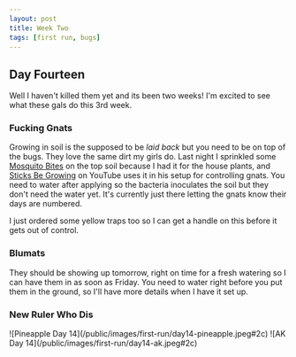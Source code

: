 ```yaml
---
layout: post
title: Week Two
tags: [first run, bugs]
---
```


## Day Fourteen

Well I haven't killed them yet and its been two weeks! I'm excited to see what these gals do this 3rd week.

### Fucking Gnats

Growing in soil is the supposed to be <i class="organe">laid back</i> but you need to be on top of the bugs. They love the same dirt my girls do. Last night I sprinkled some [Mosquito Bites](https://www.homedepot.com/p/Mosquito-Bits-30-oz-Granular-Biological-Mosquito-Control-117-6/206940251) on the top soil because I had it for the house plants, and [Sticks Be Growing](https://www.youtube.com/channel/UCBzMP_v1kCCqLJiyJBdLyXw) on YouTube uses it in his setup for controlling gnats. You need to water after applying so the bacteria inoculates the soil but they don't need the water yet. It's currently just there letting the gnats know their days are numbered.

I just ordered some yellow traps too so I can get a handle on this before it gets out of control.

### Blumats

They should be showing up tomorrow, right on time for a fresh watering so I can have them in as soon as Friday. You need to water right before you put them in the ground, so I'll have more details when I have it set up.

### New Ruler Who Dis

<span class="pic-row">
![Pineapple Day 14](/public/images/first-run/day14-pineapple.jpeg#2c)
![AK Day 14](/public/images/first-run/day14-ak.jpeg#2c)
</span>
